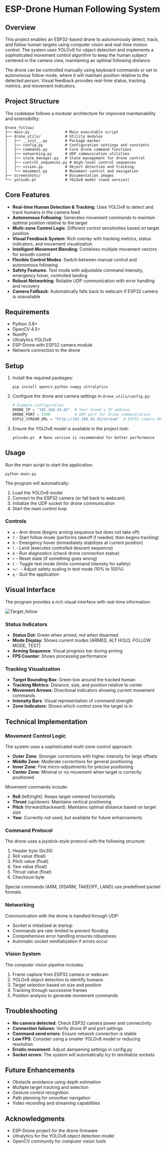 # ESP-Drone Human Following System


## Overview

This project enables an ESP32-based drone to autonomously detect, track, and follow human targets using computer vision and real-time motion control. The system uses YOLOv8 for object detection and implements a sophisticated movement control algorithm to keep the human subject centered in the camera view, maintaining an optimal following distance.

The drone can be controlled manually using keyboard commands or set to autonomous follow mode, where it will maintain position relative to the detected person. Visual feedback provides real-time status, tracking metrics, and movement indicators.

## Project Structure

The codebase follows a modular architecture for improved maintainability and extensibility:

```
Drone_follow/
├── main.py                # Main executable script
├── drone_utils/           # Utility modules
│   ├── __init__.py        # Package marker
│   ├── config.py          # Configuration settings and constants
│   ├── commands.py        # Core drone command functions
│   ├── networking.py      # UDP communication utilities
│   ├── state_manager.py   # State management for drone control
│   ├── control_sequences.py # High-level control sequences
│   ├── vision.py          # Object detection and tracking
│   └── movement.py        # Movement control and navigation
├── screenshots/           # Documentation images
└── yolov8n.pt             # YOLOv8 model (nano version)
```

## Core Features

- **Real-time Human Detection & Tracking**: Uses YOLOv8 to detect and track humans in the camera feed
- **Autonomous Following**: Generates movement commands to maintain optimal position relative to the target
- **Multi-zone Control Logic**: Different control sensitivities based on target position
- **Visual Feedback System**: Rich overlay with tracking metrics, status indicators, and movement visualization
- **Intelligent Movement Blending**: Combines multiple movement vectors for smooth control
- **Flexible Control Modes**: Switch between manual control and autonomous following
- **Safety Features**: Test mode with adjustable command intensity, emergency hover, controlled landing
- **Robust Networking**: Reliable UDP communication with error handling and recovery
- **Camera Fallback**: Automatically falls back to webcam if ESP32 camera is unavailable

## Requirements

- Python 3.8+
- OpenCV 4.5+
- NumPy
- Ultralytics YOLOv8
- ESP-Drone with ESP32 camera module
- Network connection to the drone

## Setup

1. Install the required packages:
   ```
   pip install opencv-python numpy ultralytics
   ```

2. Configure the drone and camera settings in `drone_utils/config.py`:
   ```python
   # Example configuration
   DRONE_IP = "192.168.43.42"  # Your drone's IP address
   DRONE_PORT = 2390           # UDP port for drone communication
   ESP32_STREAM_URL = "http://192.168.43.43/stream"  # ESP32 camera URL
   ```

3. Ensure the YOLOv8 model is available in the project root:
   ```
   yolov8n.pt  # Nano version is recommended for better performance
   ```

## Usage

Run the main script to start the application:
```
python main.py
```

The program will automatically:
1. Load the YOLOv8 model
2. Connect to the ESP32 camera (or fall back to webcam)
3. Initialize the UDP socket for drone communication
4. Start the main control loop

### Controls

- `a` - Arm drone (begins arming sequence but does not take off)
- `f` - Start follow mode (performs takeoff if needed, then begins tracking)
- `h` - Emergency hover (immediately stabilizes at current position)
- `l` - Land (executes controlled descent sequence)
- `d` - Run diagnostics (check drone connection status)
- `r` - Reset state (if something goes wrong)
- `t` - Toggle test mode (limits command intensity for safety)
- `+/-` - Adjust safety scaling in test mode (10% to 100%)
- `q` - Quit the application

## Visual Interface

The program provides a rich visual interface with real-time information:

![Target_follow](https://github.com/user-attachments/assets/d6d3e755-6bca-4f6f-8d0e-8ebc52442c23)


### Status Indicators
- **Status Dot**: Green when armed, red when disarmed
- **Mode Display**: Shows current modes (ARMED, ALT HOLD, FOLLOW MODE, TEST)
- **Arming Sequence**: Visual progress bar during arming
- **FPS Counter**: Shows processing performance

### Tracking Visualization
- **Target Bounding Box**: Green box around the tracked human
- **Tracking Metrics**: Distance, size, and position relative to center
- **Movement Arrows**: Directional indicators showing current movement commands
- **Intensity Bars**: Visual representation of command strength
- **Zone Indicators**: Shows which control zone the target is in

## Technical Implementation

### Movement Control Logic

The system uses a sophisticated multi-zone control approach:

- **Outer Zone**: Stronger corrections with higher intensity for large offsets
- **Middle Zone**: Moderate corrections for general positioning
- **Inner Zone**: Fine micro-adjustments for precise positioning
- **Center Zone**: Minimal or no movement when target is correctly positioned

Movement commands include:
- **Roll** (left/right): Keeps target centered horizontally
- **Thrust** (up/down): Maintains vertical positioning
- **Pitch** (forward/backward): Maintains optimal distance based on target size
- **Yaw**: Currently not used, but available for future enhancements

### Command Protocol

The drone uses a joystick-style protocol with the following structure:
1. Header byte (0x30)
2. Roll value (float)
3. Pitch value (float)
4. Yaw value (float)
5. Thrust value (float)
6. Checksum byte

Special commands (ARM, DISARM, TAKEOFF, LAND) use predefined packet formats.

### Networking

Communication with the drone is handled through UDP:
- Socket is initialized at startup
- Commands are rate-limited to prevent flooding
- Comprehensive error handling ensures robustness
- Automatic socket reinitialization if errors occur

### Vision System

The computer vision pipeline includes:
1. Frame capture from ESP32 camera or webcam
2. YOLOv8 object detection to identify humans
3. Target selection based on size and position
4. Tracking through successive frames
5. Position analysis to generate movement commands

## Troubleshooting

- **No camera detected**: Check ESP32 camera power and connectivity
- **Connection failures**: Verify drone IP and port settings
- **Command send errors**: Ensure network connection is stable
- **Low FPS**: Consider using a smaller YOLOv8 model or reducing resolution
- **Erratic movement**: Adjust dampening settings in config.py
- **Socket errors**: The system will automatically try to reinitialize sockets

## Future Enhancements

- Obstacle avoidance using depth estimation
- Multiple target tracking and selection
- Gesture control recognition
- Path planning for smoother navigation
- Video recording and streaming capabilities

## Acknowledgments

- ESP-Drone project for the drone firmware
- Ultralytics for the YOLOv8 object detection model
- OpenCV community for computer vision tools
